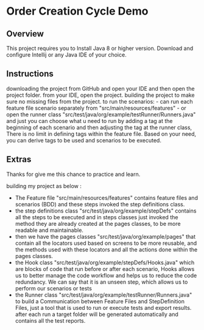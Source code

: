 # Order Creation Cycle Demo

## Overview
This project requires you to Install Java 8 or higher version.
Download and configure Intellij or any Java IDE of your choice.

## Instructions
downloading the project from GitHub and open your IDE and then open the project folder.
from your IDE, open the project.
building the project to make sure no missing files from the project.
to run the scenarios:
    - can run each feature file scenario separately from "src/main/resources/features" 
    - or open the runner class "src/test/java/org/example/testRunner/Runners.java" and just you can choose what u need to run by adding a tag at the beginning of each scenario and then adjusting the tag at the runner class, There is no limit in defining tags within the feature file. Based on your need, you can derive tags to be used and scenarios to be executed.
## Extras

Thanks for give me this chance to practice and learn.

building my project as below : 

- The Feature file "src/main/resources/features" contains feature files and scenarios (BDD) and these steps invoked the step definitions class.
- the step definitions class "src/test/java/org/example/stepDefs" contains all the steps to be executed and in steps classes just invoked the method they are already created at the pages classes, to be more readable and maintainable.
- then we have the pages classes "src/test/java/org/example/pages" that contain all the locators used based on screens to be more reusable,
and the methods used with these locators and all the actions done within the pages classes.
- the Hook class "src/test/java/org/example/stepDefs/Hooks.java" which are blocks of code that run before or after each scenario, Hooks allows us to better manage the code workflow and helps us to reduce the code redundancy. We can say that it is an unseen step, which allows us to perform our scenarios or tests
- the Runner class "src/test/java/org/example/testRunner/Runners.java" to build a Communication between Feature Files and StepDefinition Files, just a tool that is used to run or execute tests and export results. after each run a target folder will be generated automatically and contains all the test reports.
